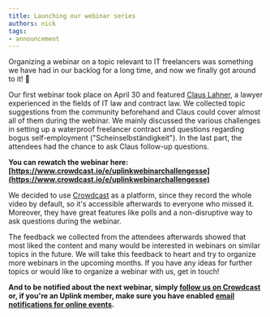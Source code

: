 ```yaml
---
title: Launching our webinar series
authors: nick
tags:
- announcement
---
```


Organizing a webinar on a topic relevant to IT freelancers was something we have had in our backlog for a long time, and now we finally got around to it! 🎉

Our first webinar took place on April 30 and featured [Claus Lahner](https://www.xing.com/profile/ClausMauricio_Lahner/cv), a lawyer experienced in the fields of IT law and contract law. We collected topic suggestions from the community beforehand and Claus could cover almost all of them during the webinar. We mainly discussed the various challenges in setting up a waterproof freelancer contract and questions regarding bogus self-employment ("Scheinselbständigkeit"). In the last part, the attendees had the chance to ask Claus follow-up questions.

<!--truncate-->

**You can rewatch the webinar here: [https://www.crowdcast.io/e/uplinkwebinarchallengesse](https://www.crowdcast.io/e/uplinkwebinarchallengesse)**

We decided to use [Crowdcast](https://www.crowdcast.io/) as a platform, since they record the whole video by default, so it's accessible afterwards to everyone who missed it. Moreover, they have great features like polls and a non-disruptive way to ask questions during the webinar.

The feedback we collected from the attendees afterwards showed that most liked the content and many would be interested in webinars on similar topics in the future. We will take this feedback to heart and try to organize more webinars in the upcoming months. If you have any ideas for further topics or would like to organize a webinar with us, get in touch!

**And to be notified about the next webinar, simply [follow us on Crowdcast](https://www.crowdcast.io/uplink) or, if you're an Uplink member, make sure you have enabled [email notifications for online events](https://my.uplink.tech/community/meetups).**

